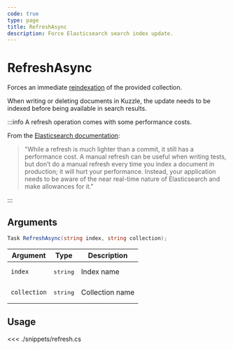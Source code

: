 ```yaml
---
code: true
type: page
title: RefreshAsync
description: Force Elasticsearch search index update.
---
```


# RefreshAsync

Forces an immediate [reindexation](https://www.elastic.co/guide/en/elasticsearch/reference/5.6/docs-refresh.html) of the provided collection.

When writing or deleting documents in Kuzzle, the update needs to be indexed before being available in search results.

:::info
A refresh operation comes with some performance costs.

From the [Elasticsearch documentation](https://www.elastic.co/guide/en/elasticsearch/reference/5.6/docs-refresh.html):
> "While a refresh is much lighter than a commit, it still has a performance cost. A manual refresh can be useful when writing tests, but don’t do a manual refresh every time you index a document in production; it will hurt your performance. Instead, your application needs to be aware of the near real-time nature of Elasticsearch and make allowances for it."

:::

## Arguments

```csharp
Task RefreshAsync(string index, string collection);
```

| Argument | Type              | Description |
|----------|-------------------|-------------|
| `index`  | <pre>string</pre> | Index name  |
| `collection`  | <pre>string</pre> | Collection name  |

## Usage

<<< ./snippets/refresh.cs
